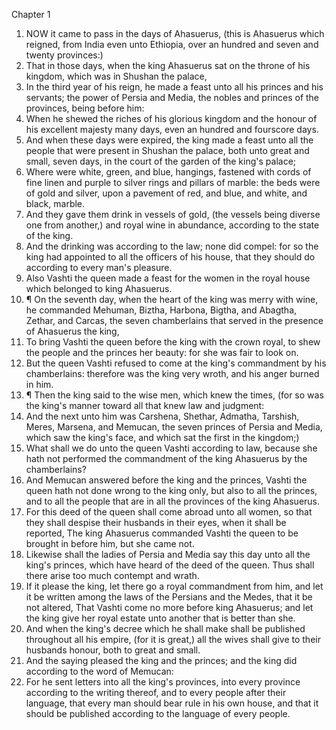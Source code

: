 

Chapter 1

1. NOW it came to pass in the days of Ahasuerus, (this is Ahasuerus which reigned, from India even unto Ethiopia, over an hundred and seven and twenty provinces:)
2. That in those days, when the king Ahasuerus sat on the throne of his kingdom, which was in Shushan the palace,
3. In the third year of his reign, he made a feast unto all his princes and his servants; the power of Persia and Media, the nobles and princes of the provinces, being before him:
4. When he shewed the riches of his glorious kingdom and the honour of his excellent majesty many days, even an hundred and fourscore days.
5. And when these days were expired, the king made a feast unto all the people that were present in Shushan the palace, both unto great and small, seven days, in the court of the garden of the king's palace;
6. Where were white, green, and blue, hangings, fastened with cords of fine linen and purple to silver rings and pillars of marble: the beds were of gold and silver, upon a pavement of red, and blue, and white, and black, marble.
7. And they gave them drink in vessels of gold, (the vessels being diverse one from another,) and royal wine in abundance, according to the state of the king.
8. And the drinking was according to the law; none did compel: for so the king had appointed to all the officers of his house, that they should do according to every man's pleasure.
9. Also Vashti the queen made a feast for the women in the royal house which belonged to king Ahasuerus.
10. ¶ On the seventh day, when the heart of the king was merry with wine, he commanded Mehuman, Biztha, Harbona, Bigtha, and Abagtha, Zethar, and Carcas, the seven chamberlains that served in the presence of Ahasuerus the king,
11. To bring Vashti the queen before the king with the crown royal, to shew the people and the princes her beauty: for she was fair to look on.
12. But the queen Vashti refused to come at the king's commandment by his chamberlains: therefore was the king very wroth, and his anger burned in him.
13. ¶ Then the king said to the wise men, which knew the times, (for so was the king's manner toward all that knew law and judgment:
14. And the next unto him was Carshena, Shethar, Admatha, Tarshish, Meres, Marsena, and Memucan, the seven princes of Persia and Media, which saw the king's face, and which sat the first in the kingdom;)
15. What shall we do unto the queen Vashti according to law, because she hath not performed the commandment of the king Ahasuerus by the chamberlains?
16. And Memucan answered before the king and the princes, Vashti the queen hath not done wrong to the king only, but also to all the princes, and to all the people that are in all the provinces of the king Ahasuerus.
17. For this deed of the queen shall come abroad unto all women, so that they shall despise their husbands in their eyes, when it shall be reported, The king Ahasuerus commanded Vashti the queen to be brought in before him, but she came not.
18. Likewise shall the ladies of Persia and Media say this day unto all the king's princes, which have heard of the deed of the queen.  Thus shall there arise too much contempt and wrath.
19. If it please the king, let there go a royal commandment from him, and let it be written among the laws of the Persians and the Medes, that it be not altered, That Vashti come no more before king Ahasuerus; and let the king give her royal estate unto another that is better than she.
20. And when the king's decree which he shall make shall be published throughout all his empire, (for it is great,) all the wives shall give to their husbands honour, both to great and small.
21. And the saying pleased the king and the princes; and the king did according to the word of Memucan:
22. For he sent letters into all the king's provinces, into every province according to the writing thereof, and to every people after their language, that every man should bear rule in his own house, and that it should be published according to the language of every people.
